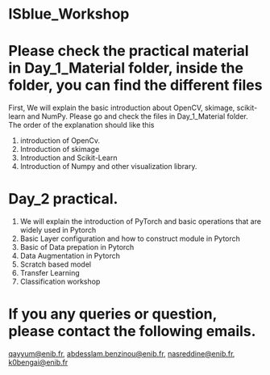# ISblue_Workshop
# Please check the practical material in Day_1_Material folder, inside the folder, you can find the different files 
First, We will explain the basic introduction about OpenCV, skimage, scikit-learn and NumPy. Please go and check the files in Day_1_Material folder.
The order of the explanation should like this
1. introduction of OpenCv.
2. Introduction of skimage
3. Introduction and Scikit-Learn
4. Introduction of Numpy and other visualization library.
# Day_2 practical.
1. We will explain the introduction of PyTorch and basic operations that are widely used in Pytorch
2. Basic Layer configuration and how to construct module in Pytorch
3. Basic of Data prepation in Pytorch
4. Data Augmentation in Pytorch
5. Scratch based model
6. Transfer Learning
7. Classification workshop


# If you any queries or question, please contact the following emails. 
qayyum@enib.fr, abdesslam.benzinou@enib.fr, nasreddine@enib.fr, k0bengai@enib.fr

